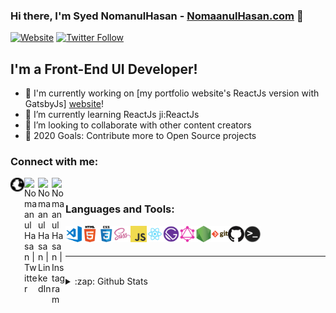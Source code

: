 ### Hi there, I'm Syed NomanulHasan - [NomaanulHasan.com][website] 👋

[![Website](https://img.shields.io/website?label=NomaanulHasan.com&style=for-the-badge&url=https%3A%2F%2Fnomaanulhasan.com)](https://nomaanulhasan.com)
[![Twitter Follow](https://img.shields.io/twitter/follow/NomaanulHasan?color=1DA1F2&logo=twitter&style=for-the-badge)](https://twitter.com/intent/follow?original_referer=https%3A%2F%2Fgithub.com%2FNomaanulHasan&screen_name=NomaanulHasan)

## I'm a Front-End UI Developer!

- 🔭 I'm currently working on [my portfolio website's ReactJs version with GatsbyJs] [website]!
- 🌱 I’m currently learning ReactJs ji:ReactJs
- 👯 I’m looking to collaborate with other content creators
- 🥅 2020 Goals: Contribute more to Open Source projects


### Connect with me:

[<img align="left" alt="NomaanulHasan.com" width="22px" src="https://raw.githubusercontent.com/iconic/open-iconic/master/svg/globe.svg" />][website]
<!-- [<img align="left" alt="NomaanulHasan | YouTube" width="22px" src="https://cdn.jsdelivr.net/npm/simple-icons@v3/icons/youtube.svg" />][youtube] -->
[<img align="left" alt="NomaanulHasan | Twitter" width="22px" src="https://cdn.jsdelivr.net/npm/simple-icons@v3/icons/twitter.svg" />][twitter]
[<img align="left" alt="NomaanulHasan | LinkedIn" width="22px" src="https://cdn.jsdelivr.net/npm/simple-icons@v3/icons/linkedin.svg" />][linkedin]
[<img align="left" alt="NomaanulHasan | Instagram" width="22px" src="https://cdn.jsdelivr.net/npm/simple-icons@v3/icons/instagram.svg" />][instagram]

<br />

### Languages and Tools:

<img align="left" alt="Visual Studio Code" width="26px" src="https://raw.githubusercontent.com/github/explore/80688e429a7d4ef2fca1e82350fe8e3517d3494d/topics/visual-studio-code/visual-studio-code.png" /><!--[] [webdevplaylist]-->
<img align="left" alt="HTML5" width="26px" src="https://raw.githubusercontent.com/github/explore/80688e429a7d4ef2fca1e82350fe8e3517d3494d/topics/html/html.png" /><!--[webdevplaylist]-->
<img align="left" alt="CSS3" width="26px" src="https://raw.githubusercontent.com/github/explore/80688e429a7d4ef2fca1e82350fe8e3517d3494d/topics/css/css.png" /><!--[cssplaylist]-->
<img align="left" alt="Sass" width="26px" src="https://raw.githubusercontent.com/github/explore/80688e429a7d4ef2fca1e82350fe8e3517d3494d/topics/sass/sass.png" /><!--[cssplaylist]-->
<img align="left" alt="JavaScript" width="26px" src="https://raw.githubusercontent.com/github/explore/80688e429a7d4ef2fca1e82350fe8e3517d3494d/topics/javascript/javascript.png" /><!--[jsplaylist]-->
<img align="left" alt="React" width="26px" src="https://raw.githubusercontent.com/github/explore/80688e429a7d4ef2fca1e82350fe8e3517d3494d/topics/react/react.png" /><!--[reactplaylist]-->
<img align="left" alt="Gatsby" width="26px" src="https://raw.githubusercontent.com/github/explore/e94815998e4e0713912fed477a1f346ec04c3da2/topics/gatsby/gatsby.png" /><!--[webdevplaylist]-->
<img align="left" alt="GraphQL" width="26px" src="https://raw.githubusercontent.com/github/explore/80688e429a7d4ef2fca1e82350fe8e3517d3494d/topics/graphql/graphql.png" /><!--[webdevplaylist]-->
<img align="left" alt="Node.js" width="26px" src="https://raw.githubusercontent.com/github/explore/80688e429a7d4ef2fca1e82350fe8e3517d3494d/topics/nodejs/nodejs.png" /><!--[webdevplaylist]-->
<img align="left" alt="Git" width="26px" src="https://raw.githubusercontent.com/github/explore/80688e429a7d4ef2fca1e82350fe8e3517d3494d/topics/git/git.png" /><!--[webdevplaylist]-->
<img align="left" alt="GitHub" width="26px" src="https://raw.githubusercontent.com/github/explore/78df643247d429f6cc873026c0622819ad797942/topics/github/github.png" /><!--[webdevplaylist]-->
<img align="left" alt="Terminal" width="26px" src="https://raw.githubusercontent.com/github/explore/80688e429a7d4ef2fca1e82350fe8e3517d3494d/topics/terminal/terminal.png" /><!--[webdevplaylist]-->

<br />
<br />

---

<br />

<details>
  <summary>:zap: Github Stats</summary>
  
  ![NomaanulHasan's github stats](https://github-readme-stats.vercel.app/api?username=nomaanulhasan&show_icons=true)
</details>

[website]: https://NomaanulHasan.com
[twitter]: https://twitter.com/NomaanulHasan
<!-- [youtube]: https://youtube.com/NomaanulHasan -->
[instagram]: https://instagram.com/NomaanulHasan
[linkedin]: https://linkedin.com/in/NomaanulHasan
<!-- [webdevplaylist]: https://www.youtube.com/playlist?list=PLkwxH9e_vrAJ0WbEsFA9W3I1W-g_BTsbt
[jsplaylist]: https://www.youtube.com/playlist?list=PLkwxH9e_vrALRJKu7wfXby3MKeflhTu6B
[cssplaylist]: https://www.youtube.com/playlist?list=PLkwxH9e_vrALSdvZuEh6gqQdmDoDIoqz4
[reactplaylist]: https://www.youtube.com/playlist?list=PLkwxH9e_vrAK4TdffpxKY3QGyHCpxFcQ0 -->
